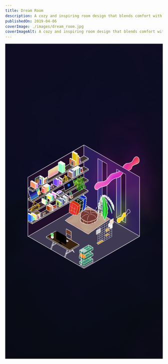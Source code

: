 ```yaml
---
title: Dream Room
description: A cozy and inspiring room design that blends comfort with creativity.
publishedOn: 2019-04-06
coverImage: ./images/dream_room.jpg
coverImageAlt: A cozy and inspiring room design that blends comfort with creativity.
---
```


![DreamRoom](./images/dream_room.jpg)
